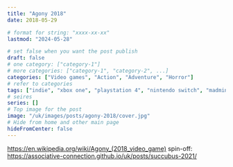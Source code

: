 ```yaml
---
title: "Agony 2018"
date: 2018-05-29

# format for string: "xxxx-xx-xx"
lastmod: "2024-05-28"

# set false when you want the post publish
draft: false
# one category: ["category-1"]
# more categories: ["category-1", "category-2", ...]
categories: ["Video games", "Action", "Adventure", "Horror"]
# refer to categories
tags: ["indie", "xbox one", "playstation 4", "nintendo switch", "madmind studio", "faith", "necro fetishism"]
# seires
series: []
# Top image for the post
image: "/uk/images/posts/agony-2018/cover.jpg"
# Hide from home and other main page
hideFromCenter: false
---
```

https://en.wikipedia.org/wiki/Agony_(2018_video_game)
spin-off: https://associative-connection.github.io/uk/posts/succubus-2021/
<!--more-->